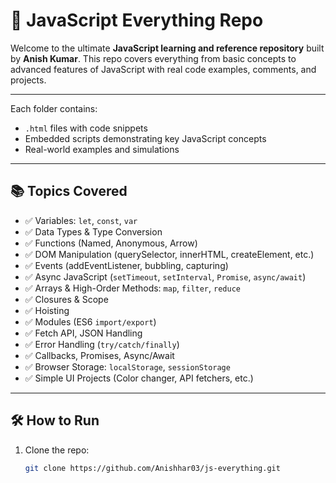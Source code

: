 # 🧠 JavaScript Everything Repo

Welcome to the ultimate **JavaScript learning and reference repository** built by **Anish Kumar**. This repo covers everything from basic concepts to advanced features of JavaScript with real code examples, comments, and projects.

---



Each folder contains:
- `.html` files with code snippets
- Embedded scripts demonstrating key JavaScript concepts
- Real-world examples and simulations

---

## 📚 Topics Covered

- ✅ Variables: `let`, `const`, `var`
- ✅ Data Types & Type Conversion
- ✅ Functions (Named, Anonymous, Arrow)
- ✅ DOM Manipulation (querySelector, innerHTML, createElement, etc.)
- ✅ Events (addEventListener, bubbling, capturing)
- ✅ Async JavaScript (`setTimeout`, `setInterval`, `Promise`, `async/await`)
- ✅ Arrays & High-Order Methods: `map`, `filter`, `reduce`
- ✅ Closures & Scope
- ✅ Hoisting
- ✅ Modules (ES6 `import/export`)
- ✅ Fetch API, JSON Handling
- ✅ Error Handling (`try/catch/finally`)
- ✅ Callbacks, Promises, Async/Await
- ✅ Browser Storage: `localStorage`, `sessionStorage`
- ✅ Simple UI Projects (Color changer, API fetchers, etc.)

---

## 🛠 How to Run

1. Clone the repo:
   ```bash
   git clone https://github.com/Anishhar03/js-everything.git
